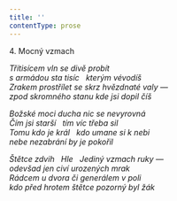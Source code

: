 ```yaml
---
title: ''
contentType: prose
---
```


4. Mocný vzmach

_Třítisícem vln se divě probít  
s armádou sta tisíc   kterým vévodíš  
Zrakem prostřílet se skrz hvězdnaté valy —  
zpod skromného stanu kde jsi dopil číš_

_Božské moci ducha nic se nevyrovná  
Čím jsi starší   tím víc třeba sil  
Tomu kdo je král   kdo umane si k nebi  
nebe nezabrání by je pokořil_

_Štětce zdvih   Hle   Jediný vzmach ruky —  
odevšad jen civí urozených mrak  
Rádcem u dvora či generálem v poli  
kdo před hrotem štětce pozorný byl žák_
